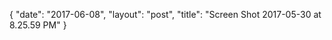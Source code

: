{
   "date": "2017-06-08",
   "layout": "post",
   "title": "Screen Shot 2017-05-30 at 8.25.59 PM"
}

